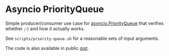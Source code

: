 # Asyncio PriorityQueue

Simple producer/consumer use case for [asyncio.PriorityQueue](https://docs.python.org/3/library/asyncio-queue.html)
that verifies whether ;-) and how it actually works.

See `scripts/priority-queue.sh` for a reasonable sets of input arguments.

The code is also available in public [gist](https://gist.github.com/codcod/61e7dfb13a0c26533f0a6631d6557e52).
